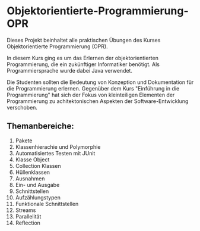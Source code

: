# Objektorientierte-Programmierung-OPR
Dieses Projekt beinhaltet alle praktischen Übungen des Kurses Objektorientierte Programmierung (OPR).

In diesem Kurs ging es um das Erlernen der objektorientierten Programmierung, die ein zukünftiger Informatiker benötigt. Als Programmiersprache wurde dabei Java verwendet.

Die Studenten sollten die Bedeutung von Konzeption und Dokumentation für die Programmierung erlernen. Gegenüber dem Kurs "Einführung in die Programmierung" hat sich der Fokus von kleinteiligen Elementen der Programmierung zu achitektonischen Aspekten der Software-Entwicklung verschoben. 


## Themanbereiche:

1. Pakete
2. Klassenhierachie und Polymorphie
3. Automatisiertes Testen mit JUnit
4. Klasse Object
5. Collection Klassen
6. Hüllenklassen
7. Ausnahmen
8. Ein- und Ausgabe
9. Schnittstellen
10. Aufzählungstypen
11. Funktionale Schnittstellen
12. Streams
13. Parallelität
14. Reflection
